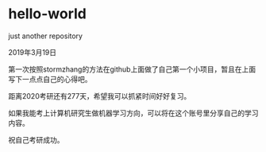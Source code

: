 # hello-world
just another repository

2019年3月19日

第一次按照stormzhang的方法在github上面做了自己第一个小项目，暂且在上面写下一点点自己的心得吧。

距离2020考研还有277天，希望我可以抓紧时间好好复习。

如果我能考上计算机研究生做机器学习方向，可以将在这个账号里分享自己的学习内容。

祝自己考研成功。
